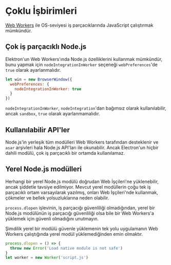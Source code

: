 # Çoklu İşbirimleri

[Web Workers](https://developer.mozilla.org/en/docs/Web/API/Web_Workers_API/Using_web_workers) ile OS-seviyesi iş parçacıklarında JavaScript çalıştırmak mümkündür.

## Çok iş parçacıklı Node.js

Elektron'un Web Workers'ında Node.js özelliklerini kullanmak mümkündür, bunu yapmak için `nodeIntegrationInWorker` seçeneği `webPreferences`'de `true` olarak ayarlanmalıdır.

```javascript
let win = new BrowserWindow({
  webPreferences: {
    nodeIntegrationInWorker: true
  }
})
```

`nodeIntegrationInWorker`, `nodeIntegration`'dan bağımsız olarak kullanılabilir, ancak `sandbox`, `true` olarak ayarlanmamalıdır.

## Kullanılabilir API'ler

Node.js'in yerleşik tüm modülleri Web Workers tarafından desteklenir ve `asar` arşivleri hala Node.js API'ları ile okunabilir. Ancak Electron'un hiçbir dahili modülü, çok iş parçacıklı bir ortamda kullanılamaz.

## Yerel Node.js modülleri

Herhangi bir yerel Node.js modülü doğrudan Web İşçileri'ne yüklenebilir, ancak şiddetle tavsiye edilmiyor. Mevcut yerel modüllerin çoğu tek iş parçacıklı ortam varsayılarak yazılmış, onları Web İşçileri'nde kullanmak, çökmeler ve bellek yolsuzluklarına neden olabilir.

`process.dlopen` işlevinin, iş parçacığı güvenliliği olmadığından, yerel bir Node.js modülünün iş parçacığı güvenliliği olsa bile bir Web Workers'a yüklemek için güvenli olmadığını unutmayın.

Şimdilik yerel bir modülü güvenle yüklemenin tek yolu uygulamanın Web Workers çalıştığında yerel modül yüklemediğinden emin olmaktır.

```javascript
process.dlopen = () => {
  throw new Error('Load native module is not safe')
}
let worker = new Worker('script.js')
```
